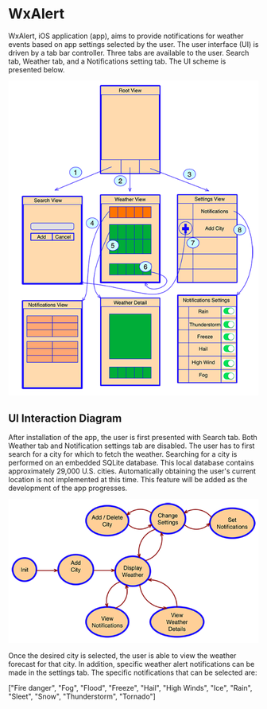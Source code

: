 # WxAlert

WxAlert, iOS application (app), aims to provide notifications for weather events based on app settings selected by the user. The user interface (UI) is driven by a tab bar controller. Three tabs are available to the user. Search tab, Weather tab, and a Notifications setting tab. The UI scheme is presented below.

<p align="center">
  <img src="/images/WxAlertViews.png" alt="WxAlert tabBar views." /> 
</p>


## UI Interaction Diagram

After installation of the app, the user is first presented with Search tab. Both Weather tab and Notification settings tab are disabled. The user has to first search for a city for which to fetch the weather. Searching for a city is performed on an embedded SQLite database. This local database contains approximately 29,000 U.S. cities. Automatically obtaining the user's current location is not implemented at this time. This feature will be added as the development of the app progresses.

 <p align="center">
  <img src="/images/StateDiagram.png" alt="UI interaction diagram." /> 
</p>

Once the desired city is selected, the user is able to view the weather forecast for that city. In addition, specific weather alert notifications can be made in the settings tab. The specific notifications that can be selected are:

["Fire danger", "Fog", "Flood", "Freeze", "Hail", "High Winds", "Ice", "Rain", "Sleet", "Snow", "Thunderstorm", "Tornado"]